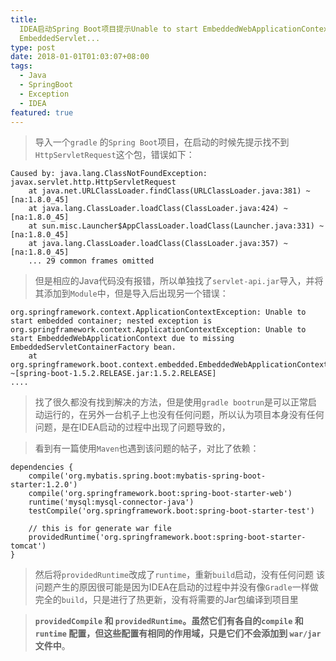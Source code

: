 ```yaml
---
title:
  IDEA启动Spring Boot项目提示Unable to start EmbeddedWebApplicationContext due to missing
  EmbeddedServlet...
type: post
date: 2018-01-01T01:03:07+08:00
tags:
  - Java
  - SpringBoot
  - Exception
  - IDEA
featured: true
---
```


> 导入一个`gradle` 的`Spring Boot`项目，在启动的时候先提示找不到`HttpServletRequest`这个包，错误如下：

```
Caused by: java.lang.ClassNotFoundException: javax.servlet.http.HttpServletRequest
    at java.net.URLClassLoader.findClass(URLClassLoader.java:381) ~[na:1.8.0_45]
    at java.lang.ClassLoader.loadClass(ClassLoader.java:424) ~[na:1.8.0_45]
    at sun.misc.Launcher$AppClassLoader.loadClass(Launcher.java:331) ~[na:1.8.0_45]
    at java.lang.ClassLoader.loadClass(ClassLoader.java:357) ~[na:1.8.0_45]
    ... 29 common frames omitted

```

> 但是相应的Java代码没有报错，所以单独找了`servlet-api.jar`导入，并将其添加到`Module`中，但是导入后出现另一个错误：

```
org.springframework.context.ApplicationContextException: Unable to start embedded container; nested exception is org.springframework.context.ApplicationContextException: Unable to start EmbeddedWebApplicationContext due to missing EmbeddedServletContainerFactory bean.
    at org.springframework.boot.context.embedded.EmbeddedWebApplicationContext.onRefresh(EmbeddedWebApplicationContext.java:137) ~[spring-boot-1.5.2.RELEASE.jar:1.5.2.RELEASE]
....
```

> 找了很久都没有找到解决的方法，但是使用`gradle bootrun`是可以正常启动运行的，在另外一台机子上也没有任何问题，所以认为项目本身没有任何问题，是在IDEA启动的过程中出现了问题导致的，

> 看到有一篇使用`Maven`也遇到该问题的帖子，对比了依赖：

```
dependencies {
    compile('org.mybatis.spring.boot:mybatis-spring-boot-starter:1.2.0')
    compile('org.springframework.boot:spring-boot-starter-web')
    runtime('mysql:mysql-connector-java')
    testCompile('org.springframework.boot:spring-boot-starter-test')

    // this is for generate war file
    providedRuntime('org.springframework.boot:spring-boot-starter-tomcat')
}
```

> 然后将`providedRuntime`改成了`runtime`，重新`build`启动，没有任何问题
> 该问题产生的原因很可能是因为IDEA在启动的过程中并没有像`Gradle`一样做完全的`build`，只是进行了热更新，没有将需要的Jar包编译到项目里

> **`providedCompile` 和 `providedRuntime`。虽然它们有各自的`compile` 和 `runtime` 配置，但这些配置有相同的作用域，只是它们不会添加到 `war/jar` 文件中**。
